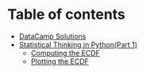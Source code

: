 # Table of contents

* [DataCamp Solutions](README.md)
* [Statistical Thinking in Python\(Part 1\)](statistical-thinking-in-python-part-1/README.md)
  * [Computing the ECDF](statistical-thinking-in-python-part-1/computing-the-ecdf.md)
  * [Plotting the ECDF](statistical-thinking-in-python-part-1/plotting-the-ecdf.md)

